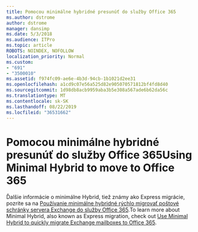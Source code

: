 ```yaml
---
title: Pomocou minimálne hybridné presunúť do služby Office 365
ms.author: dstrome
author: dstrome
manager: dansimp
ms.date: 5/3/2018
ms.audience: ITPro
ms.topic: article
ROBOTS: NOINDEX, NOFOLLOW
localization_priority: Normal
ms.custom:
- "691"
- "3500010"
ms.assetid: f974fc09-ae6e-4b3d-94cb-1b1021d2ee31
ms.openlocfilehash: a1cd9c07e56a525d82e905070571812bf4fd8d40
ms.sourcegitcommit: 1d98db8acb9959aba3b5e308a567ade6b62da56c
ms.translationtype: MT
ms.contentlocale: sk-SK
ms.lasthandoff: 08/22/2019
ms.locfileid: "36531662"
---
```

# <a name="using-minimal-hybrid-to-move-to-office-365"></a><span data-ttu-id="60ef1-102">Pomocou minimálne hybridné presunúť do služby Office 365</span><span class="sxs-lookup"><span data-stu-id="60ef1-102">Using Minimal Hybrid to move to Office 365</span></span>

<span data-ttu-id="60ef1-103">Ďalšie informácie o minimálne Hybrid, tiež známy ako Express migrácie, pozrite sa na [Používanie minimálne hybridné rýchlo migrovať poštové schránky servera Exchange do služby Office 365](https://support.office.com/article/FDECCEED-0702-4AF3-85BE-F2A0013937EF.aspx).</span><span class="sxs-lookup"><span data-stu-id="60ef1-103">To learn more about Minimal Hybrid, also known as Express migration, check out [Use Minimal Hybrid to quickly migrate Exchange mailboxes to Office 365](https://support.office.com/article/FDECCEED-0702-4AF3-85BE-F2A0013937EF.aspx).</span></span>
